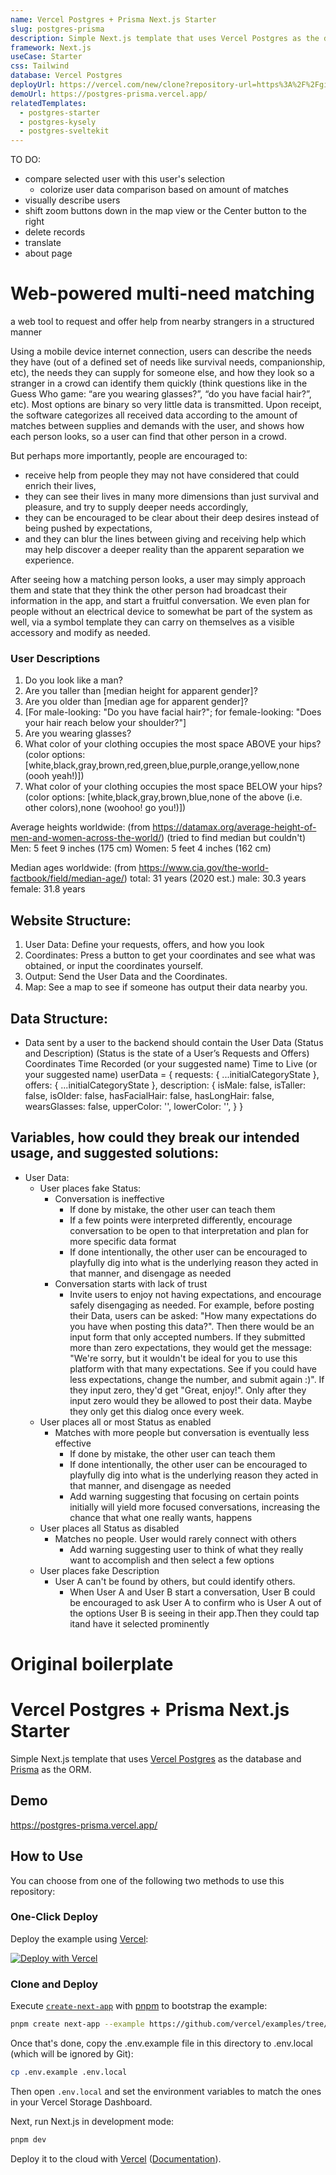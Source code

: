```yaml
---
name: Vercel Postgres + Prisma Next.js Starter
slug: postgres-prisma
description: Simple Next.js template that uses Vercel Postgres as the database and Prisma as the ORM.
framework: Next.js
useCase: Starter
css: Tailwind
database: Vercel Postgres
deployUrl: https://vercel.com/new/clone?repository-url=https%3A%2F%2Fgithub.com%2Fvercel%2Fexamples%2Ftree%2Fmain%2Fstorage%2Fpostgres-prisma&project-name=postgres-prisma&repository-name=postgres-prisma&demo-title=Vercel%20Postgres%20%2B%20Prisma%20Next.js%20Starter&demo-description=Simple%20Next.js%20template%20that%20uses%20Vercel%20Postgres%20as%20the%20database%20and%20Prisma%20as%20the%20ORM.&demo-url=https%3A%2F%2Fpostgres-prisma.vercel.app%2F&demo-image=https%3A%2F%2Fpostgres-prisma.vercel.app%2Fopengraph-image.png&stores=%5B%7B"type"%3A"postgres"%7D%5D
demoUrl: https://postgres-prisma.vercel.app/
relatedTemplates:
  - postgres-starter
  - postgres-kysely
  - postgres-sveltekit
---
```


TO DO:
- compare selected user with this user's selection
	- colorize user data comparison based on amount of matches
- visually describe users
- shift zoom buttons down in the map view or the Center button to the right
- delete records
- translate
- about page

# Web-powered multi-need matching

a web tool to request and offer help from nearby strangers in a structured manner

Using a mobile device internet connection, users can describe the needs they have (out of a defined set of needs like survival needs, companionship, etc), the needs they can supply for someone else, and how they look so a stranger in a crowd can identify them quickly (think questions like in the Guess Who game: “are you wearing glasses?”, “do you have facial hair?”, etc). Most options are binary so very little data is transmitted. Upon receipt, the software categorizes all received data according to the amount of matches between supplies and demands with the user, and shows how each person looks, so a user can find that other person in a crowd. 

But perhaps more importantly, people are encouraged to:
- receive help from people they may not have considered that could enrich their lives, 
- they can see their lives in many more dimensions than just survival and pleasure, and try to supply deeper needs accordingly,
- they can be encouraged to be clear about their deep desires instead of being pushed by expectations, 
- and they can blur the lines between giving and receiving help which may help discover a deeper reality than the apparent separation we experience.

After seeing how a matching person looks, a user may simply approach them and state that they think the other person had broadcast their information in the app, and start a fruitful conversation. We even plan for people without an electrical device to somewhat be part of the system as well, via a symbol template they can carry on themselves as a visible accessory and modify as needed.

### User Descriptions
1. Do you look like a man?
2. Are you taller than [median height for apparent gender]?
3. Are you older than [median age for apparent gender]?
4. [For male-looking: "Do you have facial hair?"; for female-looking: "Does your hair reach below your shoulder?"]
5. Are you wearing glasses?
6. What color of your clothing occupies the most space ABOVE your hips? (color options: [white,black,gray,brown,red,green,blue,purple,orange,yellow,none (oooh yeah!)])
7. What color of your clothing occupies the most space BELOW your hips? (color options: [white,black,gray,brown,blue,none of the above (i.e. other colors),none (woohoo! go you!)])

Average heights worldwide: (from https://datamax.org/average-height-of-men-and-women-across-the-world/) (tried to find median but couldn't)
Men: 5 feet 9 inches (175 cm)
Women: 5 feet 4 inches (162 cm)

Median ages worldwide: (from https://www.cia.gov/the-world-factbook/field/median-age/)
total: 31 years (2020 est.)
male: 30.3 years
female: 31.8 years

## Website Structure:
1. User Data: Define your requests, offers, and how you look
2. Coordinates: Press a button to get your coordinates and see what was obtained, or input the coordinates yourself.
3. Output: Send the User Data and the Coordinates.
4. Map: See a map to see if someone has output their data nearby you.

## Data Structure:
- Data sent by a user to the backend should contain the 
User Data (Status and Description) (Status is the state of a User’s Requests and Offers)
Coordinates
Time Recorded (or your suggested name)
Time to Live (or your suggested name)
userData = {
    requests: { ...initialCategoryState },
    offers: { ...initialCategoryState },
    description: {
      isMale: false,
      isTaller: false,
      isOlder: false,
      hasFacialHair: false,
      hasLongHair: false,
      wearsGlasses: false,
      upperColor: '',
      lowerColor: '',
    }
}


## Variables, how could they break our intended usage, and suggested solutions:
- User Data:
	- User places fake Status: 
		- Conversation is ineffective
			- If done by mistake, the other user can teach them
			- If a few points were interpreted differently, encourage conversation to be open to that interpretation and plan for more specific data format
			- If done intentionally, the other user can be encouraged to playfully dig into what is the underlying reason they acted in that manner, and disengage as needed
		- Conversation starts with lack of trust
			- Invite users to enjoy not having expectations, and encourage safely disengaging as needed. For example, before posting their Data, users can be asked: "How many expectations do you have when posting this data?". Then there would be an input form that only accepted numbers. If they submitted more than zero expectations, they would get the message: "We're sorry, but it wouldn't be ideal for you to use this platform with that many expectations. See if you could have less expectations, change the number, and submit again :)". If they input zero, they'd get "Great, enjoy!". Only after they input zero would they be allowed to post their data. Maybe they only get this dialog once every week.
	- User places all or most Status as enabled
		- Matches with more people but conversation is eventually less effective
			- If done by mistake, the other user can teach them
			- If done intentionally, the other user can be encouraged to playfully dig into what is the underlying reason they acted in that manner, and disengage as needed
			- Add warning suggesting that focusing on certain points initially will yield more focused conversations, increasing the chance that what one really wants, happens
	- User places all Status as disabled
		- Matches no people. User would rarely connect with others
			- Add warning suggesting user to think of what they really want to accomplish and then select a few options
	- User places fake Description
		- User A can't be found by others, but could identify others.
			- When User A and User B start a conversation, User B could be encouraged to ask User A to confirm who is User A out of the options User B is seeing in their app.Then they could tap itand have it selected prominently

# Original boilerplate

# Vercel Postgres + Prisma Next.js Starter

Simple Next.js template that uses [Vercel Postgres](https://vercel.com/postgres) as the database and [Prisma](https://prisma.io/) as the ORM.

## Demo

https://postgres-prisma.vercel.app/

## How to Use

You can choose from one of the following two methods to use this repository:

### One-Click Deploy

Deploy the example using [Vercel](https://vercel.com?utm_source=github&utm_medium=readme&utm_campaign=vercel-examples):

[![Deploy with Vercel](https://vercel.com/button)](https://vercel.com/new/clone?repository-url=https%3A%2F%2Fgithub.com%2Fvercel%2Fexamples%2Ftree%2Fmain%2Fstorage%2Fpostgres-prisma&project-name=postgres-prisma&repository-name=postgres-prisma&demo-title=Vercel%20Postgres%20%2B%20Prisma%20Next.js%20Starter&demo-description=Simple%20Next.js%20template%20that%20uses%20Vercel%20Postgres%20as%20the%20database%20and%20Prisma%20as%20the%20ORM.&demo-url=https%3A%2F%2Fpostgres-prisma.vercel.app%2F&demo-image=https%3A%2F%2Fpostgres-prisma.vercel.app%2Fopengraph-image.png&stores=%5B%7B"type"%3A"postgres"%7D%5D)

### Clone and Deploy

Execute [`create-next-app`](https://github.com/vercel/next.js/tree/canary/packages/create-next-app) with [pnpm](https://pnpm.io/installation) to bootstrap the example:

```bash
pnpm create next-app --example https://github.com/vercel/examples/tree/main/storage/postgres-prisma
```

Once that's done, copy the .env.example file in this directory to .env.local (which will be ignored by Git):

```bash
cp .env.example .env.local
```

Then open `.env.local` and set the environment variables to match the ones in your Vercel Storage Dashboard.

Next, run Next.js in development mode:

```bash
pnpm dev
```

Deploy it to the cloud with [Vercel](https://vercel.com/new?utm_source=github&utm_medium=readme&utm_campaign=vercel-examples) ([Documentation](https://nextjs.org/docs/deployment)).
